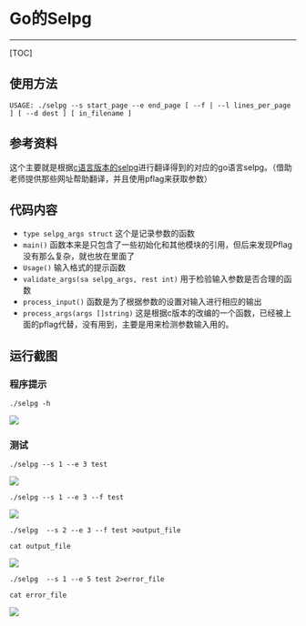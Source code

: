 <h1>Go的Selpg</h1>

-----

[TOC]

<h2>使用方法</h2>

```USAGE: ./selpg --s start_page --e end_page [ --f | --l lines_per_page ] [ --d dest ] [ in_filename ]```

<h2>参考资料</h2>

这个主要就是根据[c语言版本的selpg](./selpg.c)进行翻译得到的对应的go语言selpg。（借助老师提供那些网址帮助翻译，并且使用pflag来获取参数）

<h2>代码内容</h2>

* ```type selpg_args struct``` 这个是记录参数的函数
* ```main()``` 函数本来是只包含了一些初始化和其他模块的引用，但后来发现Pflag没有那么复杂，就也放在里面了
* ```Usage()``` 输入格式的提示函数
* ```validate_args(sa selpg_args, rest int)``` 用于检验输入参数是否合理的函数
* ```process_input()``` 函数是为了根据参数的设置对输入进行相应的输出
* ```process_args(args []string)``` 这是根据c版本的改编的一个函数，已经被上面的pflag代替，没有用到，主要是用来检测参数输入用的。

<h2>运行截图</h2>

<h3>程序提示</h3>

```./selpg -h```

![](images/s5.png)

<h3>测试</h3>

```./selpg --s 1 --e 3 test```

![](images/s0.png)

```./selpg --s 1 --e 3 --f test```

![](images/s1.png)

```./selpg  --s 2 --e 3 --f test >output_file```

```cat output_file```

![](images/s3.png)

```./selpg  --s 1 --e 5 test 2>error_file```

```cat error_file```

![](images/s4.png)


